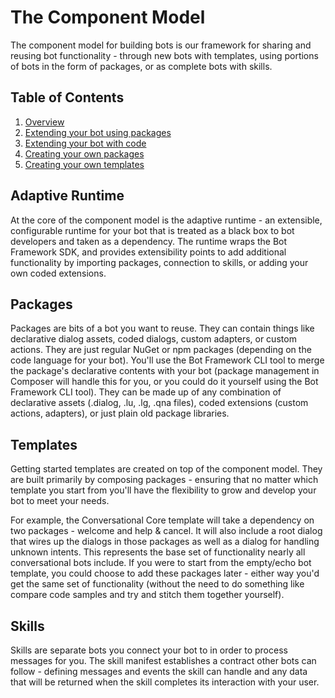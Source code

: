 # The Component Model

The component model for building bots is our framework for sharing and reusing bot functionality - through new bots with templates, using portions of bots in the form of packages, or as complete bots with skills.

## Table of Contents

1. [Overview](/docs/overview.md)
2. [Extending your bot using packages](/docs/extending-with-packages.md)
3. [Extending your bot with code](/docs/extending-with-code.md)
4. [Creating your own packages](/docs/creating-packages.md)
5. [Creating your own templates](/docs/creating-templates.md)

## Adaptive Runtime

At the core of the component model is the adaptive runtime - an extensible, configurable runtime for your bot that is treated as a black box to bot developers and taken as a dependency. The runtime wraps the Bot Framework SDK, and provides extensibility points to add additional functionality by importing packages, connection to skills, or adding your own coded extensions.

## Packages

Packages are bits of a bot you want to reuse. They can contain things like declarative dialog assets, coded dialogs, custom adapters, or custom actions. They are just regular NuGet or npm packages (depending on the code language for your bot). You'll use the Bot Framework CLI tool to merge the package's declarative contents with your bot (package management in Composer will handle this for you, or you could do it yourself using the Bot Framework CLI tool). They can be made up of any combination of declarative assets (.dialog, .lu, .lg, .qna files), coded extensions (custom actions, adapters), or just plain old package libraries.

## Templates

Getting started templates are created on top of the component model. They are built primarily by composing packages - ensuring that no matter which template you start from you'll have the flexibility to grow and develop your bot to meet your needs.

For example, the Conversational Core template will take a dependency on two packages - welcome and  help & cancel. It will also include a root dialog that wires up the dialogs in those packages as well as a dialog for handling unknown intents. This represents the base set of functionality nearly all conversational bots include. If you were to start from the empty/echo bot template, you could choose to add these packages later - either way you'd get the same set of functionality (without the need to do something like compare code samples and try and stitch them together yourself).

## Skills

Skills are separate bots you connect your bot to in order to process messages for you. The skill manifest establishes a contract other bots can follow - defining messages and events the skill can handle and any data that will be returned when the skill completes its interaction with your user.

